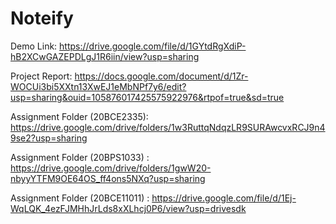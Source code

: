 # Noteify

Demo Link:
https://drive.google.com/file/d/1GYtdRgXdiP-hB2XCwGAZEPDLgJ1R6iin/view?usp=sharing

Project Report:
https://docs.google.com/document/d/1Zr-WOCUi3bi5XXtn13XwEJ1eMbNPf7y6/edit?usp=sharing&ouid=105876017425575922976&rtpof=true&sd=true

Assignment Folder (20BCE2335):
https://drive.google.com/drive/folders/1w3RuttqNdqzLR9SURAwcvxRCJ9n49se2?usp=sharing

Assignment Folder (20BPS1033) :
https://drive.google.com/drive/folders/1gwW20-nbyyYTFM9OE64OS_ff4ons5NXq?usp=sharing

Assignment Folder (20BCE11011) :
https://drive.google.com/file/d/1Ej-WqLQK_4ezFJMHhJrLds8xXLhcj0P6/view?usp=drivesdk
